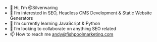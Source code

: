 - 👋 Hi, I’m @Silverwaring
- 👀 I’m interested in SEO, Headless CMS Development & Static Website Generators
- 🌱 I’m currently learning JavaScript & Python
- 💞️ I’m looking to collaborate on anything SEO related 
- 📫 How to reach me andy@fishpoolmarketing.com

<!---
Silverwaring/Silverwaring is a ✨ special ✨ repository because its `README.md` (this file) appears on your GitHub profile.
You can click the Preview link to take a look at your changes.
--->
